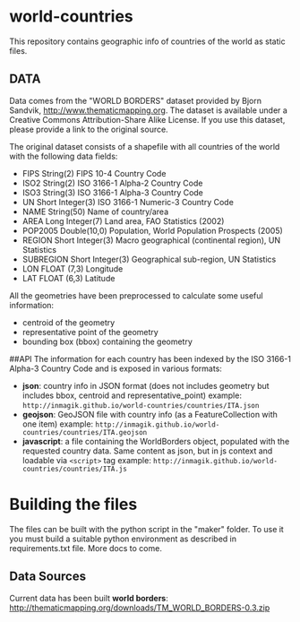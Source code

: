 # world-countries
This repository contains geographic info of countries of the world as static files.

## DATA
Data comes from the "WORLD BORDERS" dataset provided by Bjorn Sandvik, http://www.thematicmapping.org. The dataset is available under a Creative Commons Attribution-Share Alike License. If you use this dataset, please provide a link to the original source.

The original dataset consists of a shapefile with all countries of the world with the following data fields:

* FIPS	String(2)	FIPS 10-4 Country Code
* ISO2	String(2)	ISO 3166-1 Alpha-2 Country Code
* ISO3	String(3)	ISO 3166-1 Alpha-3 Country Code
* UN	Short Integer(3)	ISO 3166-1 Numeric-3 Country Code
* NAME	String(50)	Name of country/area
* AREA	Long Integer(7)	Land area, FAO Statistics (2002)
* POP2005	Double(10,0)	Population, World Population Prospects (2005)
* REGION	Short Integer(3)	Macro geographical (continental region), UN Statistics
* SUBREGION	Short Integer(3)	Geographical sub-region, UN Statistics
* LON	FLOAT (7,3)	Longitude
* LAT	FLOAT (6,3)	Latitude

All the geometries have been preprocessed to calculate some useful information:

* centroid of the geometry
* representative point of the geometry
* bounding box (bbox) containing the geometry

##API
The information for each country has been indexed by the ISO 3166-1 Alpha-3 Country Code and is exposed in various formats:

* **json**: country info in JSON format (does not includes geometry but includes bbox, centroid and representative_point)
  example: `http://inmagik.github.io/world-countries/countries/ITA.json`
* **geojson**: GeoJSON file with country info (as a FeatureCollection with one item)
  example: `http://inmagik.github.io/world-countries/countries/ITA.geojson`
* **javascript**: a file containing the WorldBorders object, populated with the requested country data. Same content as json, but in js context and loadable via `<script>` tag
  example: `http://inmagik.github.io/world-countries/countries/ITA.js`

# Building the files
The files can be built with the python script in the "maker" folder. To use it you must build a suitable python environment as described in requirements.txt file. More docs to come.

## Data Sources
Current data has been built 
**world borders**: http://thematicmapping.org/downloads/TM_WORLD_BORDERS-0.3.zip
